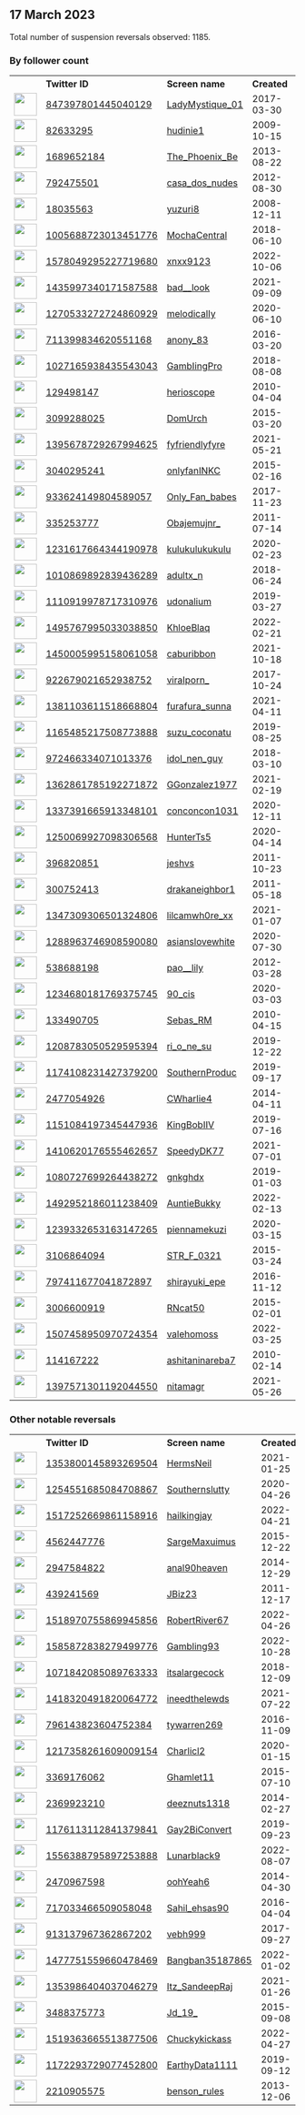 
## 17 March 2023
Total number of suspension reversals observed: 1185.

### By follower count
<table><tr><th></th><th align="left">Twitter ID</th><th align="left">Screen name</th>
<th align="left">Created</th><th align="left">Status</th><th align="left">Suspended</th><th align="left">Followers</th>
<tr><td><a href="https://pbs.twimg.com/profile_images/1299418852208640002/J0xRI1V-_normal.jpg"><img src="https://pbs.twimg.com/profile_images/1299418852208640002/J0xRI1V-_normal.jpg" width="40px" height="40px" align="center"/></a></td><td><a href="https://twitter.com/intent/user?user_id=847397801445040129">847397801445040129</a></td><td><a href="https://twitter.com/LadyMystique_01">LadyMystique_01</a></td><td>2017-03-30</td><td align="center"></td><td>2023-02-02</td><td>499291</td></tr>
<tr><td><a href="https://pbs.twimg.com/profile_images/668917099688042496/pVIjHycz_normal.jpg"><img src="https://pbs.twimg.com/profile_images/668917099688042496/pVIjHycz_normal.jpg" width="40px" height="40px" align="center"/></a></td><td><a href="https://twitter.com/intent/user?user_id=82633295">82633295</a></td><td><a href="https://twitter.com/hudinie1">hudinie1</a></td><td>2009-10-15</td><td align="center"></td><td>2023-02-03</td><td>449662</td></tr>
<tr><td><a href="https://pbs.twimg.com/profile_images/1638838736246001666/UPWsDnKg_normal.jpg"><img src="https://pbs.twimg.com/profile_images/1638838736246001666/UPWsDnKg_normal.jpg" width="40px" height="40px" align="center"/></a></td><td><a href="https://twitter.com/intent/user?user_id=1689652184">1689652184</a></td><td><a href="https://twitter.com/The_Phoenix_Be">The_Phoenix_Be</a></td><td>2013-08-22</td><td align="center"></td><td>2022-10-01</td><td>260494</td></tr>
<tr><td><a href="https://pbs.twimg.com/profile_images/1618368955625660416/pom0_khL_normal.jpg"><img src="https://pbs.twimg.com/profile_images/1618368955625660416/pom0_khL_normal.jpg" width="40px" height="40px" align="center"/></a></td><td><a href="https://twitter.com/intent/user?user_id=792475501">792475501</a></td><td><a href="https://twitter.com/casa_dos_nudes">casa_dos_nudes</a></td><td>2012-08-30</td><td align="center"></td><td>2023-02-03</td><td>217613</td></tr>
<tr><td><a href="https://pbs.twimg.com/profile_images/2103440562/icon5543503356170463123sagat_sam_normal.jpg"><img src="https://pbs.twimg.com/profile_images/2103440562/icon5543503356170463123sagat_sam_normal.jpg" width="40px" height="40px" align="center"/></a></td><td><a href="https://twitter.com/intent/user?user_id=18035563">18035563</a></td><td><a href="https://twitter.com/yuzuri8">yuzuri8</a></td><td>2008-12-11</td><td align="center"></td><td>2023-02-03</td><td>213602</td></tr>
<tr><td><a href="https://pbs.twimg.com/profile_images/1178362004798468096/KiL11eR2_normal.jpg"><img src="https://pbs.twimg.com/profile_images/1178362004798468096/KiL11eR2_normal.jpg" width="40px" height="40px" align="center"/></a></td><td><a href="https://twitter.com/intent/user?user_id=1005688723013451776">1005688723013451776</a></td><td><a href="https://twitter.com/MochaCentral">MochaCentral</a></td><td>2018-06-10</td><td align="center"></td><td>2023-02-03</td><td>208525</td></tr>
<tr><td><a href="https://pbs.twimg.com/profile_images/1612837799878877185/OkK5khjx_normal.jpg"><img src="https://pbs.twimg.com/profile_images/1612837799878877185/OkK5khjx_normal.jpg" width="40px" height="40px" align="center"/></a></td><td><a href="https://twitter.com/intent/user?user_id=1578049295227719680">1578049295227719680</a></td><td><a href="https://twitter.com/xnxx9123">xnxx9123</a></td><td>2022-10-06</td><td align="center"></td><td>2023-02-03</td><td>208025</td></tr>
<tr><td><a href="https://pbs.twimg.com/profile_images/1558491036695027715/Qe8lJaeo_normal.jpg"><img src="https://pbs.twimg.com/profile_images/1558491036695027715/Qe8lJaeo_normal.jpg" width="40px" height="40px" align="center"/></a></td><td><a href="https://twitter.com/intent/user?user_id=1435997340171587588">1435997340171587588</a></td><td><a href="https://twitter.com/bad__look">bad__look</a></td><td>2021-09-09</td><td align="center"></td><td>2023-02-02</td><td>206415</td></tr>
<tr><td><a href="https://pbs.twimg.com/profile_images/1635529021416161280/a1WcA4BB_normal.jpg"><img src="https://pbs.twimg.com/profile_images/1635529021416161280/a1WcA4BB_normal.jpg" width="40px" height="40px" align="center"/></a></td><td><a href="https://twitter.com/intent/user?user_id=1270533272724860929">1270533272724860929</a></td><td><a href="https://twitter.com/melodicalIy">melodicalIy</a></td><td>2020-06-10</td><td align="center"></td><td>2022-10-12</td><td>186838</td></tr>
<tr><td><a href="https://pbs.twimg.com/profile_images/1458069578316410880/0FpACWIp_normal.jpg"><img src="https://pbs.twimg.com/profile_images/1458069578316410880/0FpACWIp_normal.jpg" width="40px" height="40px" align="center"/></a></td><td><a href="https://twitter.com/intent/user?user_id=711399834620551168">711399834620551168</a></td><td><a href="https://twitter.com/anony_83">anony_83</a></td><td>2016-03-20</td><td align="center"></td><td>2023-02-02</td><td>170236</td></tr>
<tr><td><a href="https://pbs.twimg.com/profile_images/1470833816692572171/xMbHJcMn_normal.jpg"><img src="https://pbs.twimg.com/profile_images/1470833816692572171/xMbHJcMn_normal.jpg" width="40px" height="40px" align="center"/></a></td><td><a href="https://twitter.com/intent/user?user_id=1027165938435543043">1027165938435543043</a></td><td><a href="https://twitter.com/GambIingPro">GambIingPro</a></td><td>2018-08-08</td><td align="center"></td><td>2022-08-01</td><td>163806</td></tr>
<tr><td><a href="https://pbs.twimg.com/profile_images/1642020881663938566/d4OG93Pq_normal.jpg"><img src="https://pbs.twimg.com/profile_images/1642020881663938566/d4OG93Pq_normal.jpg" width="40px" height="40px" align="center"/></a></td><td><a href="https://twitter.com/intent/user?user_id=129498147">129498147</a></td><td><a href="https://twitter.com/herioscope">herioscope</a></td><td>2010-04-04</td><td align="center"></td><td>2023-02-03</td><td>157380</td></tr>
<tr><td><a href="https://pbs.twimg.com/profile_images/1555998315463839744/0vH6-jpw_normal.jpg"><img src="https://pbs.twimg.com/profile_images/1555998315463839744/0vH6-jpw_normal.jpg" width="40px" height="40px" align="center"/></a></td><td><a href="https://twitter.com/intent/user?user_id=3099288025">3099288025</a></td><td><a href="https://twitter.com/DomUrch">DomUrch</a></td><td>2015-03-20</td><td align="center"></td><td>2023-02-04</td><td>155285</td></tr>
<tr><td><a href="https://pbs.twimg.com/profile_images/1543061983959941120/tkFUuh6F_normal.jpg"><img src="https://pbs.twimg.com/profile_images/1543061983959941120/tkFUuh6F_normal.jpg" width="40px" height="40px" align="center"/></a></td><td><a href="https://twitter.com/intent/user?user_id=1395678729267994625">1395678729267994625</a></td><td><a href="https://twitter.com/fyfriendlyfyre">fyfriendlyfyre</a></td><td>2021-05-21</td><td align="center"></td><td>2023-02-03</td><td>149176</td></tr>
<tr><td><a href="https://pbs.twimg.com/profile_images/1475754547863646210/fLB51MH9_normal.jpg"><img src="https://pbs.twimg.com/profile_images/1475754547863646210/fLB51MH9_normal.jpg" width="40px" height="40px" align="center"/></a></td><td><a href="https://twitter.com/intent/user?user_id=3040295241">3040295241</a></td><td><a href="https://twitter.com/onlyfanINKC">onlyfanINKC</a></td><td>2015-02-16</td><td align="center"></td><td>2023-02-03</td><td>117825</td></tr>
<tr><td><a href="https://pbs.twimg.com/profile_images/1557691889653927936/VtI4yKQk_normal.jpg"><img src="https://pbs.twimg.com/profile_images/1557691889653927936/VtI4yKQk_normal.jpg" width="40px" height="40px" align="center"/></a></td><td><a href="https://twitter.com/intent/user?user_id=933624149804589057">933624149804589057</a></td><td><a href="https://twitter.com/Only_Fan_babes">Only_Fan_babes</a></td><td>2017-11-23</td><td align="center"></td><td>2023-02-03</td><td>112647</td></tr>
<tr><td><a href="https://pbs.twimg.com/profile_images/1642830589924392960/qAqj1KON_normal.jpg"><img src="https://pbs.twimg.com/profile_images/1642830589924392960/qAqj1KON_normal.jpg" width="40px" height="40px" align="center"/></a></td><td><a href="https://twitter.com/intent/user?user_id=335253777">335253777</a></td><td><a href="https://twitter.com/Obajemujnr_">Obajemujnr_</a></td><td>2011-07-14</td><td align="center"></td><td>2022-03-27</td><td>106701</td></tr>
<tr><td><a href="https://pbs.twimg.com/profile_images/1515689201513398276/d6LtESyi_normal.jpg"><img src="https://pbs.twimg.com/profile_images/1515689201513398276/d6LtESyi_normal.jpg" width="40px" height="40px" align="center"/></a></td><td><a href="https://twitter.com/intent/user?user_id=1231617664344190978">1231617664344190978</a></td><td><a href="https://twitter.com/kulukulukukulu">kulukulukukulu</a></td><td>2020-02-23</td><td align="center"></td><td>2023-02-03</td><td>93551</td></tr>
<tr><td><a href="https://pbs.twimg.com/profile_images/1638025177123680256/VbIacDCx_normal.jpg"><img src="https://pbs.twimg.com/profile_images/1638025177123680256/VbIacDCx_normal.jpg" width="40px" height="40px" align="center"/></a></td><td><a href="https://twitter.com/intent/user?user_id=1010869892839436289">1010869892839436289</a></td><td><a href="https://twitter.com/adultx_n">adultx_n</a></td><td>2018-06-24</td><td align="center"></td><td>2023-02-03</td><td>83966</td></tr>
<tr><td><a href="https://pbs.twimg.com/profile_images/1580321015439073280/-3L6GETC_normal.jpg"><img src="https://pbs.twimg.com/profile_images/1580321015439073280/-3L6GETC_normal.jpg" width="40px" height="40px" align="center"/></a></td><td><a href="https://twitter.com/intent/user?user_id=1110919978717310976">1110919978717310976</a></td><td><a href="https://twitter.com/udonalium">udonalium</a></td><td>2019-03-27</td><td align="center"></td><td>2023-02-03</td><td>80844</td></tr>
<tr><td><a href="https://pbs.twimg.com/profile_images/1538905444760051713/l7RmRgMf_normal.jpg"><img src="https://pbs.twimg.com/profile_images/1538905444760051713/l7RmRgMf_normal.jpg" width="40px" height="40px" align="center"/></a></td><td><a href="https://twitter.com/intent/user?user_id=1495767995033038850">1495767995033038850</a></td><td><a href="https://twitter.com/KhloeBlaq">KhloeBlaq</a></td><td>2022-02-21</td><td align="center"></td><td>2022-08-14</td><td>73760</td></tr>
<tr><td><a href="https://pbs.twimg.com/profile_images/1450006591026040834/TZrEZjBt_normal.jpg"><img src="https://pbs.twimg.com/profile_images/1450006591026040834/TZrEZjBt_normal.jpg" width="40px" height="40px" align="center"/></a></td><td><a href="https://twitter.com/intent/user?user_id=1450005995158061058">1450005995158061058</a></td><td><a href="https://twitter.com/caburibbon">caburibbon</a></td><td>2021-10-18</td><td align="center"></td><td>2023-02-03</td><td>72333</td></tr>
<tr><td><a href="https://pbs.twimg.com/profile_images/1589278464208941056/0cYVYEnz_normal.jpg"><img src="https://pbs.twimg.com/profile_images/1589278464208941056/0cYVYEnz_normal.jpg" width="40px" height="40px" align="center"/></a></td><td><a href="https://twitter.com/intent/user?user_id=922679021652938752">922679021652938752</a></td><td><a href="https://twitter.com/viraIporn_">viraIporn_</a></td><td>2017-10-24</td><td align="center"></td><td>2023-02-02</td><td>67234</td></tr>
<tr><td><a href="https://pbs.twimg.com/profile_images/1647970700752482304/DaziHEdr_normal.jpg"><img src="https://pbs.twimg.com/profile_images/1647970700752482304/DaziHEdr_normal.jpg" width="40px" height="40px" align="center"/></a></td><td><a href="https://twitter.com/intent/user?user_id=1381103611518668804">1381103611518668804</a></td><td><a href="https://twitter.com/furafura_sunna">furafura_sunna</a></td><td>2021-04-11</td><td align="center"></td><td>2023-02-03</td><td>64700</td></tr>
<tr><td><a href="https://pbs.twimg.com/profile_images/1608669723021172739/QZxjalNd_normal.jpg"><img src="https://pbs.twimg.com/profile_images/1608669723021172739/QZxjalNd_normal.jpg" width="40px" height="40px" align="center"/></a></td><td><a href="https://twitter.com/intent/user?user_id=1165485217508773888">1165485217508773888</a></td><td><a href="https://twitter.com/suzu_coconatu">suzu_coconatu</a></td><td>2019-08-25</td><td align="center"></td><td>2023-02-03</td><td>53853</td></tr>
<tr><td><a href="https://pbs.twimg.com/profile_images/1318165430284951557/v94DNTq6_normal.jpg"><img src="https://pbs.twimg.com/profile_images/1318165430284951557/v94DNTq6_normal.jpg" width="40px" height="40px" align="center"/></a></td><td><a href="https://twitter.com/intent/user?user_id=972466334071013376">972466334071013376</a></td><td><a href="https://twitter.com/idol_nen_guy">idol_nen_guy</a></td><td>2018-03-10</td><td align="center"></td><td>2023-02-03</td><td>49817</td></tr>
<tr><td><a href="https://pbs.twimg.com/profile_images/1513497023063937025/tlmUwvzw_normal.jpg"><img src="https://pbs.twimg.com/profile_images/1513497023063937025/tlmUwvzw_normal.jpg" width="40px" height="40px" align="center"/></a></td><td><a href="https://twitter.com/intent/user?user_id=1362861785192271872">1362861785192271872</a></td><td><a href="https://twitter.com/GGonzalez1977">GGonzalez1977</a></td><td>2021-02-19</td><td align="center"></td><td>2023-02-03</td><td>45447</td></tr>
<tr><td><a href="https://pbs.twimg.com/profile_images/1525035618727694336/Vd86T-DD_normal.jpg"><img src="https://pbs.twimg.com/profile_images/1525035618727694336/Vd86T-DD_normal.jpg" width="40px" height="40px" align="center"/></a></td><td><a href="https://twitter.com/intent/user?user_id=1337391665913348101">1337391665913348101</a></td><td><a href="https://twitter.com/conconcon1031">conconcon1031</a></td><td>2020-12-11</td><td align="center"></td><td>2023-02-03</td><td>44082</td></tr>
<tr><td><a href="https://pbs.twimg.com/profile_images/1639894923557105664/-W9dh9hv_normal.jpg"><img src="https://pbs.twimg.com/profile_images/1639894923557105664/-W9dh9hv_normal.jpg" width="40px" height="40px" align="center"/></a></td><td><a href="https://twitter.com/intent/user?user_id=1250069927098306568">1250069927098306568</a></td><td><a href="https://twitter.com/HunterTs5">HunterTs5</a></td><td>2020-04-14</td><td align="center"></td><td>2023-02-06</td><td>43725</td></tr>
<tr><td><a href="https://pbs.twimg.com/profile_images/1644029775097241624/FYHm6o89_normal.jpg"><img src="https://pbs.twimg.com/profile_images/1644029775097241624/FYHm6o89_normal.jpg" width="40px" height="40px" align="center"/></a></td><td><a href="https://twitter.com/intent/user?user_id=396820851">396820851</a></td><td><a href="https://twitter.com/jeshvs">jeshvs</a></td><td>2011-10-23</td><td align="center"></td><td></td><td>41287</td></tr>
<tr><td><a href="https://pbs.twimg.com/profile_images/1586378328445186048/JFy_qXbX_normal.jpg"><img src="https://pbs.twimg.com/profile_images/1586378328445186048/JFy_qXbX_normal.jpg" width="40px" height="40px" align="center"/></a></td><td><a href="https://twitter.com/intent/user?user_id=300752413">300752413</a></td><td><a href="https://twitter.com/drakaneighbor1">drakaneighbor1</a></td><td>2011-05-18</td><td align="center"></td><td>2023-02-03</td><td>34439</td></tr>
<tr><td><a href="https://pbs.twimg.com/profile_images/1639666548108406787/InCddLVC_normal.jpg"><img src="https://pbs.twimg.com/profile_images/1639666548108406787/InCddLVC_normal.jpg" width="40px" height="40px" align="center"/></a></td><td><a href="https://twitter.com/intent/user?user_id=1347309306501324806">1347309306501324806</a></td><td><a href="https://twitter.com/lilcamwh0re_xx">lilcamwh0re_xx</a></td><td>2021-01-07</td><td align="center"></td><td>2022-03-04</td><td>32246</td></tr>
<tr><td><a href="https://pbs.twimg.com/profile_images/1340322757247164417/-tKtBcrV_normal.jpg"><img src="https://pbs.twimg.com/profile_images/1340322757247164417/-tKtBcrV_normal.jpg" width="40px" height="40px" align="center"/></a></td><td><a href="https://twitter.com/intent/user?user_id=1288963746908590080">1288963746908590080</a></td><td><a href="https://twitter.com/asianslovewhite">asianslovewhite</a></td><td>2020-07-30</td><td align="center"></td><td>2023-02-04</td><td>31763</td></tr>
<tr><td><a href="https://pbs.twimg.com/profile_images/1650169196087746569/-YFIgH6Q_normal.jpg"><img src="https://pbs.twimg.com/profile_images/1650169196087746569/-YFIgH6Q_normal.jpg" width="40px" height="40px" align="center"/></a></td><td><a href="https://twitter.com/intent/user?user_id=538688198">538688198</a></td><td><a href="https://twitter.com/pao__lily">pao__lily</a></td><td>2012-03-28</td><td align="center"></td><td>2023-02-03</td><td>31480</td></tr>
<tr><td><a href="https://pbs.twimg.com/profile_images/1639266503458533379/ZQvlzokk_normal.jpg"><img src="https://pbs.twimg.com/profile_images/1639266503458533379/ZQvlzokk_normal.jpg" width="40px" height="40px" align="center"/></a></td><td><a href="https://twitter.com/intent/user?user_id=1234680181769375745">1234680181769375745</a></td><td><a href="https://twitter.com/90_cis">90_cis</a></td><td>2020-03-03</td><td align="center"></td><td>2023-02-04</td><td>30700</td></tr>
<tr><td><a href="https://pbs.twimg.com/profile_images/1612562409624948738/xRvuHdJ9_normal.jpg"><img src="https://pbs.twimg.com/profile_images/1612562409624948738/xRvuHdJ9_normal.jpg" width="40px" height="40px" align="center"/></a></td><td><a href="https://twitter.com/intent/user?user_id=133490705">133490705</a></td><td><a href="https://twitter.com/Sebas_RM">Sebas_RM</a></td><td>2010-04-15</td><td align="center"></td><td>2023-01-21</td><td>29974</td></tr>
<tr><td><a href="https://pbs.twimg.com/profile_images/1642003473427464192/6ks9-5Ht_normal.jpg"><img src="https://pbs.twimg.com/profile_images/1642003473427464192/6ks9-5Ht_normal.jpg" width="40px" height="40px" align="center"/></a></td><td><a href="https://twitter.com/intent/user?user_id=1208783050529595394">1208783050529595394</a></td><td><a href="https://twitter.com/ri_o_ne_su">ri_o_ne_su</a></td><td>2019-12-22</td><td align="center"></td><td>2023-02-03</td><td>27782</td></tr>
<tr><td><a href="https://pbs.twimg.com/profile_images/1183602831426838531/IjG3uvum_normal.jpg"><img src="https://pbs.twimg.com/profile_images/1183602831426838531/IjG3uvum_normal.jpg" width="40px" height="40px" align="center"/></a></td><td><a href="https://twitter.com/intent/user?user_id=1174108231427379200">1174108231427379200</a></td><td><a href="https://twitter.com/SouthernProduc">SouthernProduc</a></td><td>2019-09-17</td><td align="center">🚫</td><td>2023-02-03</td><td>23635</td></tr>
<tr><td><a href="https://pbs.twimg.com/profile_images/1217160737996623873/HNM93eVs_normal.jpg"><img src="https://pbs.twimg.com/profile_images/1217160737996623873/HNM93eVs_normal.jpg" width="40px" height="40px" align="center"/></a></td><td><a href="https://twitter.com/intent/user?user_id=2477054926">2477054926</a></td><td><a href="https://twitter.com/CWharlie4">CWharlie4</a></td><td>2014-04-11</td><td align="center"></td><td>2022-08-03</td><td>23221</td></tr>
<tr><td><a href="https://pbs.twimg.com/profile_images/1645878766156087298/teHvKbf5_normal.jpg"><img src="https://pbs.twimg.com/profile_images/1645878766156087298/teHvKbf5_normal.jpg" width="40px" height="40px" align="center"/></a></td><td><a href="https://twitter.com/intent/user?user_id=1151084197345447936">1151084197345447936</a></td><td><a href="https://twitter.com/KingBobIIV">KingBobIIV</a></td><td>2019-07-16</td><td align="center">👋</td><td>2022-12-08</td><td>23216</td></tr>
<tr><td><a href="https://pbs.twimg.com/profile_images/1643118614155804672/TQsJwTYr_normal.jpg"><img src="https://pbs.twimg.com/profile_images/1643118614155804672/TQsJwTYr_normal.jpg" width="40px" height="40px" align="center"/></a></td><td><a href="https://twitter.com/intent/user?user_id=1410620176555462657">1410620176555462657</a></td><td><a href="https://twitter.com/SpeedyDK77">SpeedyDK77</a></td><td>2021-07-01</td><td align="center"></td><td>2023-02-03</td><td>21485</td></tr>
<tr><td><a href="https://pbs.twimg.com/profile_images/1242761561162133504/j3DOv6FQ_normal.jpg"><img src="https://pbs.twimg.com/profile_images/1242761561162133504/j3DOv6FQ_normal.jpg" width="40px" height="40px" align="center"/></a></td><td><a href="https://twitter.com/intent/user?user_id=1080727699264438272">1080727699264438272</a></td><td><a href="https://twitter.com/gnkghdx">gnkghdx</a></td><td>2019-01-03</td><td align="center"></td><td>2023-02-16</td><td>20664</td></tr>
<tr><td><a href="https://pbs.twimg.com/profile_images/1531184008675065856/hfGhcerV_normal.jpg"><img src="https://pbs.twimg.com/profile_images/1531184008675065856/hfGhcerV_normal.jpg" width="40px" height="40px" align="center"/></a></td><td><a href="https://twitter.com/intent/user?user_id=1492952186011238409">1492952186011238409</a></td><td><a href="https://twitter.com/AuntieBukky">AuntieBukky</a></td><td>2022-02-13</td><td align="center"></td><td>2022-09-14</td><td>20274</td></tr>
<tr><td><a href="https://pbs.twimg.com/profile_images/1560588844172423169/jwL1n_PT_normal.jpg"><img src="https://pbs.twimg.com/profile_images/1560588844172423169/jwL1n_PT_normal.jpg" width="40px" height="40px" align="center"/></a></td><td><a href="https://twitter.com/intent/user?user_id=1239332653163147265">1239332653163147265</a></td><td><a href="https://twitter.com/piennamekuzi">piennamekuzi</a></td><td>2020-03-15</td><td align="center"></td><td>2023-02-04</td><td>20152</td></tr>
<tr><td><a href="https://pbs.twimg.com/profile_images/1505088952071786497/3Wg-jUTK_normal.png"><img src="https://pbs.twimg.com/profile_images/1505088952071786497/3Wg-jUTK_normal.png" width="40px" height="40px" align="center"/></a></td><td><a href="https://twitter.com/intent/user?user_id=3106864094">3106864094</a></td><td><a href="https://twitter.com/STR_F_0321">STR_F_0321</a></td><td>2015-03-24</td><td align="center">🚫</td><td>2023-02-03</td><td>19972</td></tr>
<tr><td><a href="https://pbs.twimg.com/profile_images/1579019615694639106/Hj0T8T5s_normal.jpg"><img src="https://pbs.twimg.com/profile_images/1579019615694639106/Hj0T8T5s_normal.jpg" width="40px" height="40px" align="center"/></a></td><td><a href="https://twitter.com/intent/user?user_id=797411677041872897">797411677041872897</a></td><td><a href="https://twitter.com/shirayuki_epe">shirayuki_epe</a></td><td>2016-11-12</td><td align="center"></td><td>2023-02-03</td><td>18589</td></tr>
<tr><td><a href="https://pbs.twimg.com/profile_images/1477723106663936001/t0ITXZjp_normal.jpg"><img src="https://pbs.twimg.com/profile_images/1477723106663936001/t0ITXZjp_normal.jpg" width="40px" height="40px" align="center"/></a></td><td><a href="https://twitter.com/intent/user?user_id=3006600919">3006600919</a></td><td><a href="https://twitter.com/RNcat50">RNcat50</a></td><td>2015-02-01</td><td align="center"></td><td>2022-02-13</td><td>18025</td></tr>
<tr><td><a href="https://pbs.twimg.com/profile_images/1583201486078615555/weYJYwI0_normal.jpg"><img src="https://pbs.twimg.com/profile_images/1583201486078615555/weYJYwI0_normal.jpg" width="40px" height="40px" align="center"/></a></td><td><a href="https://twitter.com/intent/user?user_id=1507458950970724354">1507458950970724354</a></td><td><a href="https://twitter.com/valehomoss">valehomoss</a></td><td>2022-03-25</td><td align="center"></td><td>2023-03-05</td><td>17587</td></tr>
<tr><td><a href="https://pbs.twimg.com/profile_images/1399362761004519431/f4kUIv9e_normal.jpg"><img src="https://pbs.twimg.com/profile_images/1399362761004519431/f4kUIv9e_normal.jpg" width="40px" height="40px" align="center"/></a></td><td><a href="https://twitter.com/intent/user?user_id=114167222">114167222</a></td><td><a href="https://twitter.com/ashitaninareba7">ashitaninareba7</a></td><td>2010-02-14</td><td align="center"></td><td></td><td>15608</td></tr>
<tr><td><a href="https://pbs.twimg.com/profile_images/1644337888782585857/yWc0t0Az_normal.jpg"><img src="https://pbs.twimg.com/profile_images/1644337888782585857/yWc0t0Az_normal.jpg" width="40px" height="40px" align="center"/></a></td><td><a href="https://twitter.com/intent/user?user_id=1397571301192044550">1397571301192044550</a></td><td><a href="https://twitter.com/nitamagr">nitamagr</a></td><td>2021-05-26</td><td align="center"></td><td>2023-02-04</td><td>14443</td></tr>
</table>

### Other notable reversals
<table><tr><th></th><th align="left">Twitter ID</th><th align="left">Screen name</th>
<th align="left">Created</th><th align="left">Status</th><th align="left">Suspended</th><th align="left">Followers</th>
<tr><td><a href="https://pbs.twimg.com/profile_images/1641100415314829312/Wsmk1sb3_normal.jpg"><img src="https://pbs.twimg.com/profile_images/1641100415314829312/Wsmk1sb3_normal.jpg" width="40px" height="40px" align="center"/></a></td><td><a href="https://twitter.com/intent/user?user_id=1353800145893269504">1353800145893269504</a></td><td><a href="https://twitter.com/HermsNeil">HermsNeil</a></td><td>2021-01-25</td><td align="center"></td><td>2022-05-05</td><td>55</td></tr>
<tr><td><a href="https://pbs.twimg.com/profile_images/1541113614047780864/5X440JEh_normal.jpg"><img src="https://pbs.twimg.com/profile_images/1541113614047780864/5X440JEh_normal.jpg" width="40px" height="40px" align="center"/></a></td><td><a href="https://twitter.com/intent/user?user_id=1254551685084708867">1254551685084708867</a></td><td><a href="https://twitter.com/Southernslutty">Southernslutty</a></td><td>2020-04-26</td><td align="center"></td><td>2023-02-02</td><td>3305</td></tr>
<tr><td><a href="https://pbs.twimg.com/profile_images/1517271392462557185/7HiNyLEc_normal.jpg"><img src="https://pbs.twimg.com/profile_images/1517271392462557185/7HiNyLEc_normal.jpg" width="40px" height="40px" align="center"/></a></td><td><a href="https://twitter.com/intent/user?user_id=1517252669861158916">1517252669861158916</a></td><td><a href="https://twitter.com/hailkingjay">hailkingjay</a></td><td>2022-04-21</td><td align="center">🔒🚫</td><td>2023-02-02</td><td>4</td></tr>
<tr><td><a href="https://pbs.twimg.com/profile_images/1619851414251126785/xwLCRSRf_normal.jpg"><img src="https://pbs.twimg.com/profile_images/1619851414251126785/xwLCRSRf_normal.jpg" width="40px" height="40px" align="center"/></a></td><td><a href="https://twitter.com/intent/user?user_id=4562447776">4562447776</a></td><td><a href="https://twitter.com/SargeMaxuimus">SargeMaxuimus</a></td><td>2015-12-22</td><td align="center"></td><td>2023-02-02</td><td>775</td></tr>
<tr><td><a href="https://pbs.twimg.com/profile_images/1084618016854142976/UtxvvNpH_normal.jpg"><img src="https://pbs.twimg.com/profile_images/1084618016854142976/UtxvvNpH_normal.jpg" width="40px" height="40px" align="center"/></a></td><td><a href="https://twitter.com/intent/user?user_id=2947584822">2947584822</a></td><td><a href="https://twitter.com/anal90heaven">anal90heaven</a></td><td>2014-12-29</td><td align="center">🔒</td><td>2023-02-02</td><td>499</td></tr>
<tr><td><a href="https://pbs.twimg.com/profile_images/718632946173743104/tYPJ46aH_normal.jpg"><img src="https://pbs.twimg.com/profile_images/718632946173743104/tYPJ46aH_normal.jpg" width="40px" height="40px" align="center"/></a></td><td><a href="https://twitter.com/intent/user?user_id=439241569">439241569</a></td><td><a href="https://twitter.com/JBiz23">JBiz23</a></td><td>2011-12-17</td><td align="center">🔒</td><td>2023-02-02</td><td>17</td></tr>
<tr><td><a href="https://pbs.twimg.com/profile_images/1572318798426013698/SzI85NOp_normal.jpg"><img src="https://pbs.twimg.com/profile_images/1572318798426013698/SzI85NOp_normal.jpg" width="40px" height="40px" align="center"/></a></td><td><a href="https://twitter.com/intent/user?user_id=1518970755869945856">1518970755869945856</a></td><td><a href="https://twitter.com/RobertRiver67">RobertRiver67</a></td><td>2022-04-26</td><td align="center"></td><td>2023-03-14</td><td>2148</td></tr>
<tr><td><a href="https://abs.twimg.com/sticky/default_profile_images/default_profile_normal.png"><img src="https://abs.twimg.com/sticky/default_profile_images/default_profile_normal.png" width="40px" height="40px" align="center"/></a></td><td><a href="https://twitter.com/intent/user?user_id=1585872838279499776">1585872838279499776</a></td><td><a href="https://twitter.com/Gambling93">Gambling93</a></td><td>2022-10-28</td><td align="center"></td><td>2023-02-02</td><td>145</td></tr>
<tr><td><a href="https://pbs.twimg.com/profile_images/1620279285276614656/oDrstcMl_normal.jpg"><img src="https://pbs.twimg.com/profile_images/1620279285276614656/oDrstcMl_normal.jpg" width="40px" height="40px" align="center"/></a></td><td><a href="https://twitter.com/intent/user?user_id=1071842085089763333">1071842085089763333</a></td><td><a href="https://twitter.com/itsalargecock">itsalargecock</a></td><td>2018-12-09</td><td align="center">🔒</td><td>2023-02-03</td><td>2087</td></tr>
<tr><td><a href="https://pbs.twimg.com/profile_images/1418321213357703175/kSMleAb1_normal.jpg"><img src="https://pbs.twimg.com/profile_images/1418321213357703175/kSMleAb1_normal.jpg" width="40px" height="40px" align="center"/></a></td><td><a href="https://twitter.com/intent/user?user_id=1418320491820064772">1418320491820064772</a></td><td><a href="https://twitter.com/ineedthelewds">ineedthelewds</a></td><td>2021-07-22</td><td align="center"></td><td>2023-02-03</td><td>107</td></tr>
<tr><td><a href="https://pbs.twimg.com/profile_images/1648921098556428288/wHQKo_lV_normal.jpg"><img src="https://pbs.twimg.com/profile_images/1648921098556428288/wHQKo_lV_normal.jpg" width="40px" height="40px" align="center"/></a></td><td><a href="https://twitter.com/intent/user?user_id=796143823604752384">796143823604752384</a></td><td><a href="https://twitter.com/tywarren269">tywarren269</a></td><td>2016-11-09</td><td align="center"></td><td>2022-12-23</td><td>185</td></tr>
<tr><td><a href="https://pbs.twimg.com/profile_images/1622342373056434176/af4qL1SH_normal.jpg"><img src="https://pbs.twimg.com/profile_images/1622342373056434176/af4qL1SH_normal.jpg" width="40px" height="40px" align="center"/></a></td><td><a href="https://twitter.com/intent/user?user_id=1217358261609009154">1217358261609009154</a></td><td><a href="https://twitter.com/Charlicl2">Charlicl2</a></td><td>2020-01-15</td><td align="center"></td><td>2023-03-03</td><td>3193</td></tr>
<tr><td><a href="https://pbs.twimg.com/profile_images/1264598180689317890/kwI025qc_normal.jpg"><img src="https://pbs.twimg.com/profile_images/1264598180689317890/kwI025qc_normal.jpg" width="40px" height="40px" align="center"/></a></td><td><a href="https://twitter.com/intent/user?user_id=3369176062">3369176062</a></td><td><a href="https://twitter.com/Ghamlet11">Ghamlet11</a></td><td>2015-07-10</td><td align="center">🔒</td><td>2023-02-02</td><td>1</td></tr>
<tr><td><a href="https://pbs.twimg.com/profile_images/1223119324061163520/ijacfOWI_normal.jpg"><img src="https://pbs.twimg.com/profile_images/1223119324061163520/ijacfOWI_normal.jpg" width="40px" height="40px" align="center"/></a></td><td><a href="https://twitter.com/intent/user?user_id=2369923210">2369923210</a></td><td><a href="https://twitter.com/deeznuts1318">deeznuts1318</a></td><td>2014-02-27</td><td align="center">🔒</td><td>2023-02-02</td><td>9</td></tr>
<tr><td><a href="https://pbs.twimg.com/profile_images/1591932481141411840/uwRUR0-C_normal.jpg"><img src="https://pbs.twimg.com/profile_images/1591932481141411840/uwRUR0-C_normal.jpg" width="40px" height="40px" align="center"/></a></td><td><a href="https://twitter.com/intent/user?user_id=1176113112841379841">1176113112841379841</a></td><td><a href="https://twitter.com/Gay2BiConvert">Gay2BiConvert</a></td><td>2019-09-23</td><td align="center">🔒</td><td>2023-02-02</td><td>872</td></tr>
<tr><td><a href="https://pbs.twimg.com/profile_images/1556388896245940225/_6FeSEU8_normal.png"><img src="https://pbs.twimg.com/profile_images/1556388896245940225/_6FeSEU8_normal.png" width="40px" height="40px" align="center"/></a></td><td><a href="https://twitter.com/intent/user?user_id=1556388795897253888">1556388795897253888</a></td><td><a href="https://twitter.com/Lunarblack9">Lunarblack9</a></td><td>2022-08-07</td><td align="center">🔒🚫</td><td>2023-02-03</td><td>0</td></tr>
<tr><td><a href="https://abs.twimg.com/sticky/default_profile_images/default_profile_normal.png"><img src="https://abs.twimg.com/sticky/default_profile_images/default_profile_normal.png" width="40px" height="40px" align="center"/></a></td><td><a href="https://twitter.com/intent/user?user_id=2470967598">2470967598</a></td><td><a href="https://twitter.com/oohYeah6">oohYeah6</a></td><td>2014-04-30</td><td align="center"></td><td>2023-02-02</td><td>119</td></tr>
<tr><td><a href="https://pbs.twimg.com/profile_images/872269145844457473/JqIayFMo_normal.jpg"><img src="https://pbs.twimg.com/profile_images/872269145844457473/JqIayFMo_normal.jpg" width="40px" height="40px" align="center"/></a></td><td><a href="https://twitter.com/intent/user?user_id=717033466509058048">717033466509058048</a></td><td><a href="https://twitter.com/Sahil_ehsas90">Sahil_ehsas90</a></td><td>2016-04-04</td><td align="center">🔒</td><td>2023-02-02</td><td>0</td></tr>
<tr><td><a href="https://pbs.twimg.com/profile_images/1568188686251991041/UKTEmoEh_normal.jpg"><img src="https://pbs.twimg.com/profile_images/1568188686251991041/UKTEmoEh_normal.jpg" width="40px" height="40px" align="center"/></a></td><td><a href="https://twitter.com/intent/user?user_id=913137967362867202">913137967362867202</a></td><td><a href="https://twitter.com/vebh999">vebh999</a></td><td>2017-09-27</td><td align="center">🔒</td><td>2023-02-02</td><td>0</td></tr>
<tr><td><a href="https://pbs.twimg.com/profile_images/1481256140470116352/rPTABIQW_normal.jpg"><img src="https://pbs.twimg.com/profile_images/1481256140470116352/rPTABIQW_normal.jpg" width="40px" height="40px" align="center"/></a></td><td><a href="https://twitter.com/intent/user?user_id=1477751559660478469">1477751559660478469</a></td><td><a href="https://twitter.com/Bangban35187865">Bangban35187865</a></td><td>2022-01-02</td><td align="center">🔒</td><td>2023-02-02</td><td>69</td></tr>
<tr><td><a href="https://pbs.twimg.com/profile_images/1353987538118053891/dCKm4pT5_normal.jpg"><img src="https://pbs.twimg.com/profile_images/1353987538118053891/dCKm4pT5_normal.jpg" width="40px" height="40px" align="center"/></a></td><td><a href="https://twitter.com/intent/user?user_id=1353986404037046279">1353986404037046279</a></td><td><a href="https://twitter.com/Itz_SandeepRaj">Itz_SandeepRaj</a></td><td>2021-01-26</td><td align="center">🔒</td><td>2023-02-02</td><td>24</td></tr>
<tr><td><a href="https://pbs.twimg.com/profile_images/1645395372150501377/Zve-HEBt_normal.jpg"><img src="https://pbs.twimg.com/profile_images/1645395372150501377/Zve-HEBt_normal.jpg" width="40px" height="40px" align="center"/></a></td><td><a href="https://twitter.com/intent/user?user_id=3488375773">3488375773</a></td><td><a href="https://twitter.com/Jd_19_">Jd_19_</a></td><td>2015-09-08</td><td align="center">🔒</td><td>2023-02-02</td><td>0</td></tr>
<tr><td><a href="https://pbs.twimg.com/profile_images/1519801378910134274/xu5-ItMl_normal.jpg"><img src="https://pbs.twimg.com/profile_images/1519801378910134274/xu5-ItMl_normal.jpg" width="40px" height="40px" align="center"/></a></td><td><a href="https://twitter.com/intent/user?user_id=1519363665513877506">1519363665513877506</a></td><td><a href="https://twitter.com/Chuckykickass">Chuckykickass</a></td><td>2022-04-27</td><td align="center"></td><td>2022-12-15</td><td>432</td></tr>
<tr><td><a href="https://abs.twimg.com/sticky/default_profile_images/default_profile_normal.png"><img src="https://abs.twimg.com/sticky/default_profile_images/default_profile_normal.png" width="40px" height="40px" align="center"/></a></td><td><a href="https://twitter.com/intent/user?user_id=1172293729077452800">1172293729077452800</a></td><td><a href="https://twitter.com/EarthyData1111">EarthyData1111</a></td><td>2019-09-12</td><td align="center">🔒</td><td>2023-02-02</td><td>0</td></tr>
<tr><td><a href="https://pbs.twimg.com/profile_images/1636485468656115714/BYDDNszo_normal.jpg"><img src="https://pbs.twimg.com/profile_images/1636485468656115714/BYDDNszo_normal.jpg" width="40px" height="40px" align="center"/></a></td><td><a href="https://twitter.com/intent/user?user_id=2210905575">2210905575</a></td><td><a href="https://twitter.com/benson_rules">benson_rules</a></td><td>2013-12-06</td><td align="center"></td><td>2023-02-02</td><td>411</td></tr>
</table>
